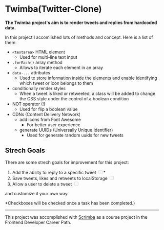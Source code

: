 # Twimba(Twitter-Clone)
<b>The Twimba project's aim is to render tweets and replies from hardcoded data.</b>

In this project I accomlished lots of methods and concept. Here is a list of them:

* `<textarea>` HTML element
  * Used for multi-line text input
* `.forEach()` array method
  * Allows to iterate each element in an array
* `data-...` attributes
  * Used to store information inside the elements and enable identifying which tweet or icon belongs to them
* conditionally render styles
  * When a tweet is liked or retweeted, a class will be added to change the CSS style under the control of a boolean condition
* NOT operator (!)
  * Used for flip a boolean value
* CDNs (Content Delivery Network)
  * add icons from Font Awesome
    * For better user experience
  * generate UUIDs (Universally Unique Identifier)
    * Used for generate random uuids for new tweets

## Strech Goals
There are some strech goals for improvement for this project:
1.  Add the ability to reply to a specific tweet <input type="checkbox" disabled>*
2. Save tweets, likes and retweets to localStorage <input type="checkbox" disabled>
3. Allow a user to delete a tweet <input type="checkbox" disabled>

and customize it your own way.

*Checkboxes will be checked once a task has been completed.)

-------
This project was accomplished with <a href="https://scrimba.com/">Scrimba</a> as a course project in the Frontend Developer Career Path.

